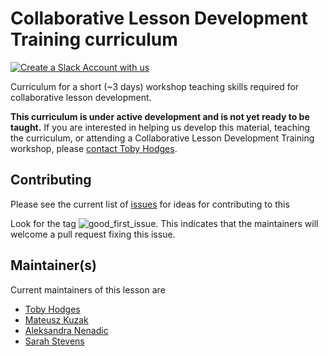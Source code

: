 # Collaborative Lesson Development Training curriculum

[![Create a Slack Account with us](https://img.shields.io/badge/Create_Slack_Account-The_Carpentries-071159.svg)](https://swc-slack-invite.herokuapp.com/)

Curriculum for a short (~3 days) workshop teaching skills required for
collaborative lesson development.

**This curriculum is under active development and is not yet ready to be taught.**
If you are interested in helping us develop this material,
teaching the curriculum,
or attending a Collaborative Lesson Development Training workshop,
please [contact Toby Hodges](mailto:tobyhodges@carpentries.org).


## Contributing

Please see the current list of [issues](https://github.com/carpentries/lesson-development-training/issues) for ideas for contributing to this

Look for the tag ![good_first_issue](https://img.shields.io/badge/-good%20first%20issue-gold.svg). This indicates that the maintainers will welcome a pull request fixing this issue.


## Maintainer(s)

Current maintainers of this lesson are

* [Toby Hodges](https://github.com/tobyhodges)
* [Mateusz Kuzak](https://github.com/mkuzak)
* [Aleksandra Nenadic](https://github.com/anenadic)
* [Sarah Stevens](https://github.com/sstevens2)

[lesson-example]: https://carpentries.github.io/lesson-example
